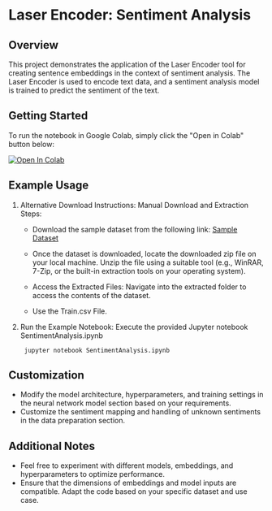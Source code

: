 # Laser Encoder: Sentiment Analysis

## Overview

This project demonstrates the application of the Laser Encoder tool for creating sentence embeddings in the context of sentiment analysis. The Laser Encoder is used to encode text data, and a sentiment analysis model is trained to predict the sentiment of the text.

## Getting Started

To run the notebook in Google Colab, simply click the "Open in Colab" button below:

[![Open In Colab](https://colab.research.google.com/assets/colab-badge.svg)](https://colab.research.google.com/github/NIXBLACK11/LASER-fork/blob/Sentiment-analysis-laser/tasks/SentimentAnalysis/SentimentAnalysis.ipynb)

## Example Usage

1. Alternative Download Instructions:
Manual Download and Extraction Steps:
    - Download the sample dataset from the following link: [Sample Dataset](https://www.kaggle.com/datasets/abhi8923shriv/sentiment-analysis-dataset)

    - Once the dataset is downloaded, locate the downloaded zip file on your local machine.
    Unzip the file using a suitable tool (e.g., WinRAR, 7-Zip, or the built-in extraction tools on your operating system).
    - Access the Extracted Files:
    Navigate into the extracted folder to access the contents of the dataset.
    - Use the Train.csv File.

2. Run the Example Notebook:
    Execute the provided Jupyter notebook SentimentAnalysis.ipynb

        jupyter notebook SentimentAnalysis.ipynb


## Customization

- Modify the model architecture, hyperparameters, and training settings in the neural network model section based on your requirements.
- Customize the sentiment mapping and handling of unknown sentiments in the data preparation section.

## Additional Notes
- Feel free to experiment with different models, embeddings, and hyperparameters to optimize performance.
- Ensure that the dimensions of embeddings and model inputs are compatible.
Adapt the code based on your specific dataset and use case.
